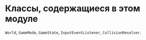 # Классы, содержащиеся в этом модуле
`World`, `GameMode`, `GameState`, `InputEventListener`, `CollisionResolver`.